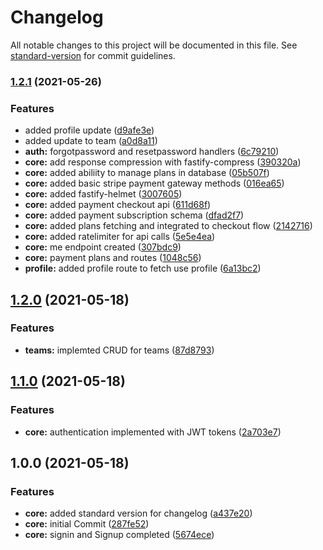 # Changelog

All notable changes to this project will be documented in this file. See [standard-version](https://github.com/conventional-changelog/standard-version) for commit guidelines.

### [1.2.1](https://github.com/GMKR/saas-boilerplate/compare/v1.2.0...v1.2.1) (2021-05-26)


### Features

* added profile update ([d9afe3e](https://github.com/GMKR/saas-boilerplate/commit/d9afe3e2f6bfee5cd5036f29e5a93c95ca5e7ea1))
* added update to team ([a0d8a11](https://github.com/GMKR/saas-boilerplate/commit/a0d8a11588cee84e0f0fd1cbea86e36c067e4ec2))
* **auth:** forgotpassword and resetpassword handlers ([6c79210](https://github.com/GMKR/saas-boilerplate/commit/6c7921045a14e36a9ab5205e04b9f69ec941292f))
* **core:** add response compression with fastify-compress ([390320a](https://github.com/GMKR/saas-boilerplate/commit/390320a4982bdfb7dbaaf70a77019016a6993e3b))
* **core:** added abiliity to manage plans in database ([05b507f](https://github.com/GMKR/saas-boilerplate/commit/05b507f3a87b8e56abc67e3ab75fb11cb04a427c))
* **core:** added basic stripe payment gateway methods ([016ea65](https://github.com/GMKR/saas-boilerplate/commit/016ea6510d3979d91cbd32caf72ca0ee1412ab1b))
* **core:** added fastify-helmet ([3007605](https://github.com/GMKR/saas-boilerplate/commit/3007605f03511b2d2abf5dc0db86d406a0ac2de2))
* **core:** added payment checkout api ([611d68f](https://github.com/GMKR/saas-boilerplate/commit/611d68f6073c0ede0184a1f0cfcb0cb597ae98af))
* **core:** added payment subscription schema ([dfad2f7](https://github.com/GMKR/saas-boilerplate/commit/dfad2f7ccf900fbd7baaa2472a0cc2445acdd1d1))
* **core:** added plans fetching and integrated to checkout flow ([2142716](https://github.com/GMKR/saas-boilerplate/commit/214271696f6a29af82968927986c9291e912d1c1))
* **core:** added ratelimiter for api calls ([5e5e4ea](https://github.com/GMKR/saas-boilerplate/commit/5e5e4eac4a8f202c6e0ce0be7811cf5fe552a7bd))
* **core:** me endpoint created ([307bdc9](https://github.com/GMKR/saas-boilerplate/commit/307bdc90361b539f780f8d79ee32b7a9ee09f33d))
* **core:** payment plans and routes ([1048c56](https://github.com/GMKR/saas-boilerplate/commit/1048c56ed81a59a957c4098af90da3d73f05a2b2))
* **profile:** added profile route to fetch use profile ([6a13bc2](https://github.com/GMKR/saas-boilerplate/commit/6a13bc220a5c3e1eaf40c3641c45f5fb51b4fcf2))

## [1.2.0](https://github.com/GMKR/saas-boilerplate/compare/v1.1.0...v1.2.0) (2021-05-18)


### Features

* **teams:** implemted CRUD for teams ([87d8793](https://github.com/GMKR/saas-boilerplate/commit/87d8793bf920e48dde9e74b7a52c9886e7b9e3a7))

## [1.1.0](https://github.com/GMKR/saas-boilerplate/compare/v1.0.0...v1.1.0) (2021-05-18)


### Features

* **core:** authentication implemented with JWT tokens ([2a703e7](https://github.com/GMKR/saas-boilerplate/commit/2a703e77656e41be128d9bed66c50ce415389c3d))

## 1.0.0 (2021-05-18)


### Features

* **core:** added standard version for changelog ([a437e20](https://github.com/GMKR/saas-boilerplate/commit/a437e20e6d8cfd482efd85629062c32074dac18d))
* **core:** initial Commit ([287fe52](https://github.com/GMKR/saas-boilerplate/commit/287fe526c3dd709518fc658772f72e0758da7324))
* **core:** signin and Signup completed ([5674ece](https://github.com/GMKR/saas-boilerplate/commit/5674ece75dbcba4587838d642dd90399c2b5526d))

